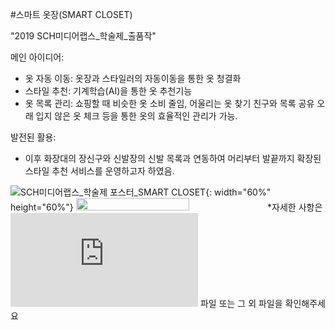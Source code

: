 #스마트 옷장(SMART CLOSET)

"2019 SCH미디어랩스_학술제_출품작"

메인 아이디어:
- 옷 자동 이동: 옷장과 스타일러의 자동이동을 통한 옷 청결화
- 스타일 추천: 기계학습(AI)을 통한 옷 추천기능
- 옷 목록 관리: 쇼핑할 때 비슷한 옷 소비 줄임, 어울리는 옷 찾기
                친구와 목록 공유
                오래 입지 않은 옷 체크
                등을 통한 옷의 효율적인 관리가 가능.

발전된 활용:
- 이후 화장대의 장신구와 신발장의 신발 목록과 연동하여 머리부터 발끝까지 확장된 스타일 추천 서비스를 운영하고자 하였음.


![SCH미디어랩스_학술제 포스터_SMART CLOSET](https://user-images.githubusercontent.com/55419946/133233857-1bde5fbf-8ffe-44e8-ae77-dec344a1c64d.png){: width="60%" height="60%"}
<img src="https://user-images.githubusercontent.com/55419946/133233857-1bde5fbf-8ffe-44e8-ae77-dec344a1c64d.png" width="60%" height="60%"/>
*자세한 사항은 ![SCH미디어랩스_학술제 포스터_SMART CLOSET.pdf](https://github.com/yesol-Han/IDEA/blob/main/%EC%8A%A4%EB%A7%88%ED%8A%B8%20%EC%98%B7%EC%9E%A5/SMART%20CLOSET%20%ED%95%99%EC%88%A0%EC%A0%9C%20%EC%9A%94%EC%95%BD.pdf) 파일 또는 그 외 파일을 확인해주세요
